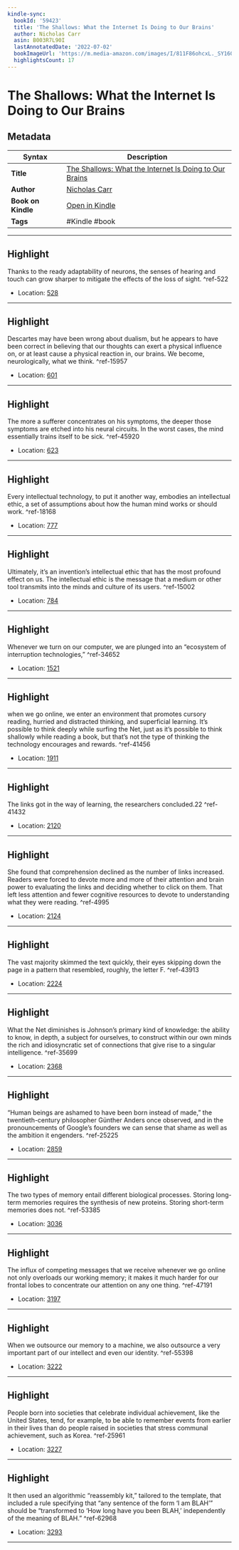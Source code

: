 ```yaml
---
kindle-sync:
  bookId: '59423'
  title: 'The Shallows: What the Internet Is Doing to Our Brains'
  author: Nicholas Carr
  asin: B003R7L90I
  lastAnnotatedDate: '2022-07-02'
  bookImageUrl: 'https://m.media-amazon.com/images/I/811F86ohcxL._SY160.jpg'
  highlightsCount: 17
---
```

# The Shallows: What the Internet Is Doing to Our Brains

## Metadata

| Syntax | Description |
| ---------- | ---------- |
| **Title** | [The Shallows: What the Internet Is Doing to Our Brains](https://www.amazon.com/dp/B003R7L90I?&linkCode=ll1&tag=jwtwkm-20&language=en_US&ref_=as_li_ss_tl) |
| **Author** | [Nicholas Carr](https://www.amazon.com/Nicholas-Carr/e/B001JS2HYY/ref=dp_byline_cont_ebooks_1) |
| **Book on Kindle** | <a href="kindle://book?action=open&asin=B003R7L90I" target="_blank">Open in Kindle</a> |
| **Tags** | #Kindle #book |

---

## Highlight

Thanks to the ready adaptability of neurons, the senses of hearing and touch can grow sharper to mitigate the effects of the loss of sight. ^ref-522

- Location: [528](kindle://book?action=open&asin=B003R7L90I&location=528)

---
## Highlight

Descartes may have been wrong about dualism, but he appears to have been correct in believing that our thoughts can exert a physical influence on, or at least cause a physical reaction in, our brains. We become, neurologically, what we think. ^ref-15957

- Location: [601](kindle://book?action=open&asin=B003R7L90I&location=601)

---
## Highlight

The more a sufferer concentrates on his symptoms, the deeper those symptoms are etched into his neural circuits. In the worst cases, the mind essentially trains itself to be sick. ^ref-45920

- Location: [623](kindle://book?action=open&asin=B003R7L90I&location=623)

---
## Highlight

Every intellectual technology, to put it another way, embodies an intellectual ethic, a set of assumptions about how the human mind works or should work. ^ref-18168

- Location: [777](kindle://book?action=open&asin=B003R7L90I&location=777)

---
## Highlight

Ultimately, it’s an invention’s intellectual ethic that has the most profound effect on us. The intellectual ethic is the message that a medium or other tool transmits into the minds and culture of its users. ^ref-15002

- Location: [784](kindle://book?action=open&asin=B003R7L90I&location=784)

---
## Highlight

Whenever we turn on our computer, we are plunged into an “ecosystem of interruption technologies,” ^ref-34652

- Location: [1521](kindle://book?action=open&asin=B003R7L90I&location=1521)

---
## Highlight

when we go online, we enter an environment that promotes cursory reading, hurried and distracted thinking, and superficial learning. It’s possible to think deeply while surfing the Net, just as it’s possible to think shallowly while reading a book, but that’s not the type of thinking the technology encourages and rewards. ^ref-41456

- Location: [1911](kindle://book?action=open&asin=B003R7L90I&location=1911)

---
## Highlight

The links got in the way of learning, the researchers concluded.22 ^ref-41432

- Location: [2120](kindle://book?action=open&asin=B003R7L90I&location=2120)

---
## Highlight

She found that comprehension declined as the number of links increased. Readers were forced to devote more and more of their attention and brain power to evaluating the links and deciding whether to click on them. That left less attention and fewer cognitive resources to devote to understanding what they were reading. ^ref-4995

- Location: [2124](kindle://book?action=open&asin=B003R7L90I&location=2124)

---
## Highlight

The vast majority skimmed the text quickly, their eyes skipping down the page in a pattern that resembled, roughly, the letter F. ^ref-43913

- Location: [2224](kindle://book?action=open&asin=B003R7L90I&location=2224)

---
## Highlight

What the Net diminishes is Johnson’s primary kind of knowledge: the ability to know, in depth, a subject for ourselves, to construct within our own minds the rich and idiosyncratic set of connections that give rise to a singular intelligence. ^ref-35699

- Location: [2368](kindle://book?action=open&asin=B003R7L90I&location=2368)

---
## Highlight

“Human beings are ashamed to have been born instead of made,” the twentieth-century philosopher Günther Anders once observed, and in the pronouncements of Google’s founders we can sense that shame as well as the ambition it engenders. ^ref-25225

- Location: [2859](kindle://book?action=open&asin=B003R7L90I&location=2859)

---
## Highlight

The two types of memory entail different biological processes. Storing long-term memories requires the synthesis of new proteins. Storing short-term memories does not. ^ref-53385

- Location: [3036](kindle://book?action=open&asin=B003R7L90I&location=3036)

---
## Highlight

The influx of competing messages that we receive whenever we go online not only overloads our working memory; it makes it much harder for our frontal lobes to concentrate our attention on any one thing. ^ref-47191

- Location: [3197](kindle://book?action=open&asin=B003R7L90I&location=3197)

---
## Highlight

When we outsource our memory to a machine, we also outsource a very important part of our intellect and even our identity. ^ref-55398

- Location: [3222](kindle://book?action=open&asin=B003R7L90I&location=3222)

---
## Highlight

People born into societies that celebrate individual achievement, like the United States, tend, for example, to be able to remember events from earlier in their lives than do people raised in societies that stress communal achievement, such as Korea. ^ref-25961

- Location: [3227](kindle://book?action=open&asin=B003R7L90I&location=3227)

---
## Highlight

It then used an algorithmic “reassembly kit,” tailored to the template, that included a rule specifying that “any sentence of the form ‘I am BLAH’” should be “transformed to ‘How long have you been BLAH,’ independently of the meaning of BLAH.” ^ref-62968

- Location: [3293](kindle://book?action=open&asin=B003R7L90I&location=3293)

---
